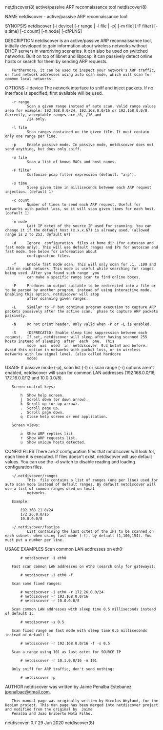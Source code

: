 netdiscover(8)                                                            active/passive ARP reconnaissance tool                                                            netdiscover(8)

NAME
       netdiscover - active/passive ARP reconnaissance tool

SYNOPSIS
       netdiscover [-i device] [-r range | -l file | -p] [-m file] [-F filter]
                   [-s time] [-c count] [-n node] [-dfPLNS]

DESCRIPTION
       netdiscover is an active/passive ARP reconnaissance tool, initially developed to gain information about wireless networks without DHCP servers in wardriving scenarios. It can also
       be used on switched networks. Built on top of libnet and libpcap, it can passively detect online hosts or search for them by sending ARP requests.

       Furthermore, it can be used to inspect your network's ARP traffic, or find network addresses using auto scan mode, which will scan for common local networks.

OPTIONS
       -i device
              The network interface to sniff and inject packets. If no interface is specified, first available will be used.

       -r range
              Scan a given range instead of auto scan. Valid range values area for example: 192.168.0.0/24, 192.168.0.0/16 or 192.168.0.0/8.  Currently, acceptable ranges are /8, /16 and
              /24 only.

       -l file
              Scan ranges contained on the given file. It must contain only one range per line.

       -p     Enable passive mode. In passive mode, netdiscover does not send anything, but does only sniff.

       -m file
              Scan a list of known MACs and host names.

       -F filter
              Customize pcap filter expression (default: "arp").

       -s time
              Sleep given time in milliseconds between each ARP request injection. (default 1)

       -c count
              Number of times to send each ARP request. Useful for networks with packet loss, so it will scan given times for each host. (default 1)

       -n node
              Last IP octet of the source IP used for scanning. You can change it if the default host (x.x.x.67) is already used. (allowed range is 2 to 253, default 67)

       -d     Ignore  configuration  files at home dir (for autoscan and fast mode only). This will use default ranges and IPs for autoscan and fast mode. See below for information about
              configuration files.

       -f     Enable fast mode scan. This will only scan for .1, .100 and .254 on each network. This mode is useful while searching for ranges being used. After you found such range  you
              can make a specific range scan to find online boxes.

       -P     Produces an output suitable to be redirected into a file or to be parsed by another program, instead of using interactive mode.  Enabling this option, netdiscover will stop
              after scanning given ranges.

       -L     Similar to -P but continue program execution to capture ARP packets passively after the active scan.  phase to capture ARP packets passively.

       -N     Do not print header. Only valid when -P or -L is enabled.

       -S     (DEPRECATED) Enable sleep time suppression between each request.  If set, netdiscover will sleep after having scanned 255 hosts instead of sleeping  after  each  one.  This
              mode  was  used  in  netdiscover  0.3 beta4 and before. Avoid this option in networks with packet loss, or in wireless networks with low signal level. (also called hardcore
              mode)

USAGE
       If passive mode (-p), scan list (-l) or scan range (-r) options aren't enabled, netdiscover will scan for common LAN addresses (192.168.0.0/16, 172.16.0.0/12 and 10.0.0.0/8).

       Screen control keys:

           h  Show help screen.
           j  Scroll down (or down arrow).
           k  Scroll up (or up arrow).
           .  Scroll page up.
           ,  Scroll page down.
           q  Close help screen or end application.

       Screen views:

           a  Show ARP replies list.
           r  Show ARP requests list.
           u  Show unique hosts detected.

CONFIG FILES
       There are 2 configuration files that netdiscover will look for, each time it is executed. If files doesn't exist, netdiscover will use default values. You can use the -d switch to
       disable reading and loading configuration files.

       ~/.netdiscover/ranges
              This  file contains a list of ranges (one per line) used for auto scan mode instead of default ranges. By default netdiscover will use a list of common ranges used on local
              networks.

       Example:

           192.168.21.0/24
           172.26.0.0/16
           10.0.0.0/8

       ~/.netdiscover/fastips
              List containing the last octet of the IPs to be scanned on each subnet, when using fast mode (-f), by default (1,100,154). You must put a number per line.

USAGE EXAMPLES
       Scan common LAN addresses on eth0:

           # netdiscover -i eth0

       Fast scan common LAN addresses on eth0 (search only for gateways):

           # netdiscover -i eth0 -f

       Scan some fixed ranges:

           # netdiscover -i eth0 -r 172.26.0.0/24
           # netdiscover -r 192.168.0.0/16
           # netdiscover -r 10.0.0.0/8

       Scan common LAN addresses with sleep time 0.5 milliseconds instead of default 1:

           # netdiscover -s 0.5

       Scan fixed range on fast mode with sleep time 0.5 milliseconds instead of default 1:

           # netdiscover -r 192.168.0.0/16 -f -s 0.5

       Scan a range using 101 as last octet for SOURCE IP

           # netdiscover -r 10.1.0.0/16 -n 101

       Only sniff for ARP traffic, don't send nothing:

           # netdiscover -p

AUTHOR
       netdiscover was written by Jaime Penalba Estebanez <jpenalbae@gmail.com>.

       This manual page was originally written by Nicolas Weyland, for the Debian project. This man page has been merged into netdiscover project and modified from the original by  Jaime
       Penalba and Joao Eriberto Mota Filho.

netdiscover-0.7                                                                         29 Jun 2020                                                                         netdiscover(8)
